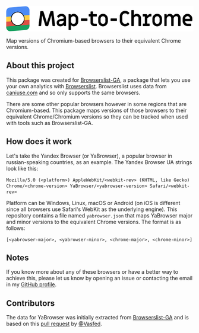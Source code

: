 <img width="520" height="68" src="./logo.svg" alt="Map-to-Chrome logo">

Map versions of Chromium-based browsers to their equivalent Chrome versions.

## About this project

This package was created for [Browserslist-GA](https://github.com/dmfrancisco/browserslist-ga),
a package that lets you use your own analytics with [Browserslist](https://github.com/ai/browserslist).
Browserslist uses data from [caniuse.com](https://github.com/Fyrd/caniuse) and so only supports the same browsers.

There are some other popular browsers however in some regions that are Chromium-based.
This package maps versions of those browsers to their equivalent Chrome/Chromium versions
so they can be tracked when used with tools such as Browserslist-GA.

## How does it work

Let's take the Yandex Browser (or YaBrowser), a popular browser in russian-speaking countries, as an example.
The Yandex Browser UA strings look like this:

```
Mozilla/5.0 (<platform>) AppleWebKit/<webkit-rev> (KHTML, like Gecko) Chrome/<chrome-version> YaBrowser/<yabrowser-version> Safari/<webkit-rev>
```

Platform can be Windows, Linux, macOS or Android (on iOS is different since all browsers use Safari's WebKit as the underlying engine).
This repository contains a file named `yabrowser.json` that maps YaBrowser major and minor versions to the equivalent Chrome versions.
The format is as follows:

```
[<yabrowser-major>, <yabrowser-minor>, <chrome-major>, <chrome-minor>]
```

## Notes

If you know more about any of these browsers or have a better way to achieve this,
please let us know by opening an issue or contacting the email in my [GitHub profile](https://github.com/dmfrancisco).

## Contributors

The data for YaBrowser was initially extracted from [Browserslist-GA](https://github.com/dmfrancisco/browserslist-ga)
and is based on this [pull request](https://github.com/dmfrancisco/browserslist-ga/pull/2)
by [@Vasfed](https://github.com/Vasfed).
